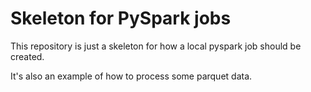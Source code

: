 # Skeleton for PySpark jobs

This repository is just a skeleton for how a local pyspark job should be created.

It's also an example of how to process some parquet data.

